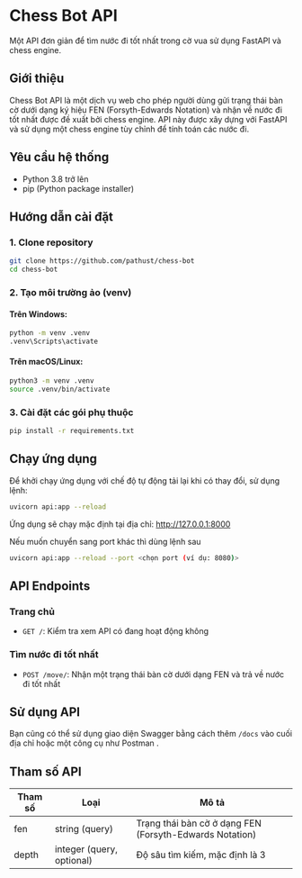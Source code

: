# Chess Bot API

Một API đơn giản để tìm nước đi tốt nhất trong cờ vua sử dụng FastAPI và chess engine.

## Giới thiệu

Chess Bot API là một dịch vụ web cho phép người dùng gửi trạng thái bàn cờ dưới dạng ký hiệu FEN (Forsyth-Edwards Notation) và nhận về nước đi tốt nhất được đề xuất bởi chess engine. API này được xây dựng với FastAPI và sử dụng một chess engine tùy chỉnh để tính toán các nước đi.

## Yêu cầu hệ thống

- Python 3.8 trở lên
- pip (Python package installer)

## Hướng dẫn cài đặt

### 1. Clone repository

```bash
git clone https://github.com/pathust/chess-bot
cd chess-bot
```

### 2. Tạo môi trường ảo (venv)

#### Trên Windows:

```bash
python -m venv .venv
.venv\Scripts\activate
```

#### Trên macOS/Linux:

```bash
python3 -m venv .venv
source .venv/bin/activate
```

### 3. Cài đặt các gói phụ thuộc

```bash
pip install -r requirements.txt
```

## Chạy ứng dụng

Để khởi chạy ứng dụng với chế độ tự động tải lại khi có thay đổi, sử dụng lệnh:

```bash
uvicorn api:app --reload
```

Ứng dụng sẽ chạy mặc định tại địa chỉ: http://127.0.0.1:8000

Nếu muốn chuyển sang port khác thì dùng lệnh sau

```bash
uvicorn api:app --reload --port <chọn port (ví dụ: 8080)>   
```

## API Endpoints

### Trang chủ
- `GET /`: Kiểm tra xem API có đang hoạt động không

### Tìm nước đi tốt nhất
- `POST /move/`: Nhận một trạng thái bàn cờ dưới dạng FEN và trả về nước đi tốt nhất

## Sử dụng API

Bạn cũng có thể sử dụng giao diện Swagger bằng cách thêm ```/docs``` vào cuối địa chỉ hoặc một công cụ như Postman .

## Tham số API

| Tham số | Loại | Mô tả |
|---------|------|-------|
| fen | string (query) | Trạng thái bàn cờ ở dạng FEN (Forsyth-Edwards Notation) |
| depth | integer (query, optional) | Độ sâu tìm kiếm, mặc định là 3 |